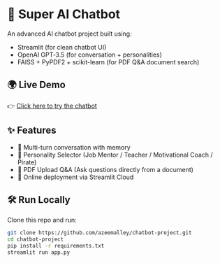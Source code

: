 # 🤖 Super AI Chatbot

An advanced AI chatbot project built using:

- Streamlit (for clean chatbot UI)  
- OpenAI GPT‑3.5 (for conversation + personalities)  
- FAISS + PyPDF2 + scikit-learn (for PDF Q&A document search)  

## 🌍 Live Demo
👉 [Click here to try the chatbot]([https://your-app-link.streamlit.app](https://chatbot-project-fkts6jqxocoyyojuk9p6pj.streamlit.app/))  

## ✨ Features
- 🔹 Multi-turn conversation with memory  
- 🔹 Personality Selector (Job Mentor / Teacher / Motivational Coach / Pirate)  
- 🔹 PDF Upload Q&A (Ask questions directly from a document)  
- 🔹 Online deployment via Streamlit Cloud  

## 🛠️ Run Locally
Clone this repo and run:
```bash
git clone https://github.com/azeemalley/chatbot-project.git
cd chatbot-project
pip install -r requirements.txt
streamlit run app.py

